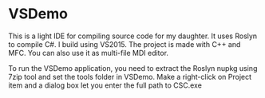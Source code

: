 # VSDemo
This is a light IDE for compiling source code for my daughter. It uses Roslyn to compile C#.
I build using VS2015. The project is made with C++ and MFC. You can also use it as multi-file MDI editor.

To run the VSDemo application, you need to extract the Roslyn nupkg using 7zip tool and set the tools folder in VSDemo. Make a right-click on Project item and a dialog box let you enter the full path to CSC.exe

